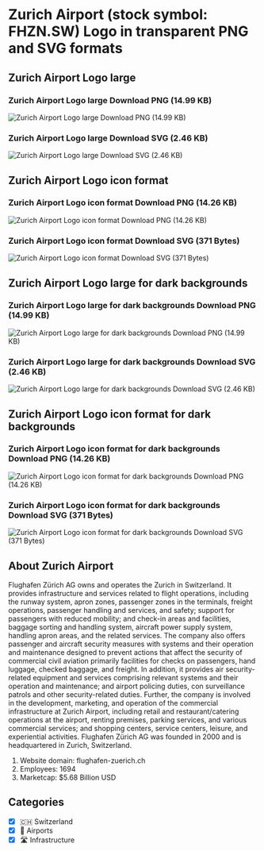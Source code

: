 # Zurich Airport (stock symbol: FHZN.SW) Logo in transparent PNG and SVG formats

## Zurich Airport Logo large

### Zurich Airport Logo large Download PNG (14.99 KB)

![Zurich Airport Logo large Download PNG (14.99 KB)](/img/orig/FHZN.SW_BIG-b3f2e1f5.png)

### Zurich Airport Logo large Download SVG (2.46 KB)

![Zurich Airport Logo large Download SVG (2.46 KB)](/img/orig/FHZN.SW_BIG-a13c2b6b.svg)

## Zurich Airport Logo icon format

### Zurich Airport Logo icon format Download PNG (14.26 KB)

![Zurich Airport Logo icon format Download PNG (14.26 KB)](/img/orig/FHZN.SW-bef07cbe.png)

### Zurich Airport Logo icon format Download SVG (371 Bytes)

![Zurich Airport Logo icon format Download SVG (371 Bytes)](/img/orig/FHZN.SW-91ff5f08.svg)

## Zurich Airport Logo large for dark backgrounds

### Zurich Airport Logo large for dark backgrounds Download PNG (14.99 KB)

![Zurich Airport Logo large for dark backgrounds Download PNG (14.99 KB)](/img/orig/FHZN.SW_BIG.D-79fb25dc.png)

### Zurich Airport Logo large for dark backgrounds Download SVG (2.46 KB)

![Zurich Airport Logo large for dark backgrounds Download SVG (2.46 KB)](/img/orig/FHZN.SW_BIG.D-d9d5e602.svg)

## Zurich Airport Logo icon format for dark backgrounds

### Zurich Airport Logo icon format for dark backgrounds Download PNG (14.26 KB)

![Zurich Airport Logo icon format for dark backgrounds Download PNG (14.26 KB)](/img/orig/FHZN.SW.D-d43e3b4e.png)

### Zurich Airport Logo icon format for dark backgrounds Download SVG (371 Bytes)

![Zurich Airport Logo icon format for dark backgrounds Download SVG (371 Bytes)](/img/orig/FHZN.SW.D-9ba06fd1.svg)

## About Zurich Airport

Flughafen Zürich AG owns and operates the Zurich in Switzerland. It provides infrastructure and services related to flight operations, including the runway system, apron zones, passenger zones in the terminals, freight operations, passenger handling and services, and safety; support for passengers with reduced mobility; and check-in areas and facilities, baggage sorting and handling system, aircraft power supply system, handling apron areas, and the related services. The company also offers passenger and aircraft security measures with systems and their operation and maintenance designed to prevent actions that affect the security of commercial civil aviation primarily facilities for checks on passengers, hand luggage, checked baggage, and freight. In addition, it provides air security-related equipment and services comprising relevant systems and their operation and maintenance; and airport policing duties, con surveillance patrols and other security-related duties. Further, the company is involved in the development, marketing, and operation of the commercial infrastructure at Zurich Airport, including retail and restaurant/catering operations at the airport, renting premises, parking services, and various commercial services; and shopping centers, service centers, leisure, and experiential activities. Flughafen Zürich AG was founded in 2000 and is headquartered in Zurich, Switzerland.

1. Website domain: flughafen-zuerich.ch
2. Employees: 1694
3. Marketcap: $5.68 Billion USD


## Categories
- [x] 🇨🇭 Switzerland
- [x] 🛫 Airports
- [x] 🛣️ Infrastructure
